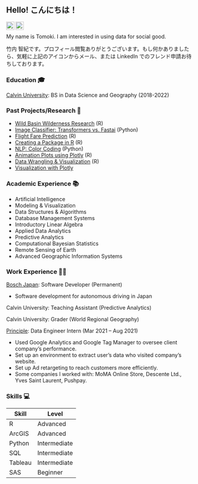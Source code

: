 ## Hello! こんにちは！

<a href="https://www.linkedin.com/in/tomoki-takeuchi/">
  <img align="left" alt="Tom's LinkedIN" width="22px" src="https://raw.githubusercontent.com/peterthehan/peterthehan/master/assets/linkedin.svg" />
</a>
<!-- Email -->
  <a href="mailto:tomoki.takeuchi.0414@gmail.com">
   <img align="left" alt="Tom's email" width="22px" src="http://www.iconarchive.com/download/i95298/dtafalonso/android-l/Gmail.ico" />
  </a>

<br />
<p>

My name is Tomoki. I am interested in using data for social good.

竹内 智紀です。プロフィール閲覧ありがとうございます。もし何かありましたら、気軽に上記のアイコンからメール、または LinkedIn でのフレンド申請お待ちしております。
</p>

### Education 🎓

[Calvin University](https://calvin.edu): BS in Data Science and Geography (2018-2022)

### Past Projects/Research 📖

- [Wild Basin Wilderness Research](https://github.com/tt35/Wild-Basin-Wilderness-Project) (R)
- [Image Classifier: Transformers vs. Fastai](https://github.com/tt35/AI_Tranformers_vs_Fastai) (Python)
- [Flight Fare Prediction](https://github.com/tt35/Flight_Fare_Prediction) (R)
- [Creating a Package in R](https://github.com/tt35/regexcite) (R)
- [NLP: Color Coding](https://github.com/tt35/NLP_highlighting) (Python)
- [Animation Plots using Plotly](https://github.com/tt35/ds303-s22-projects) (R)
- [Data Wrangling & Visualization](https://github.com/tt35/Data_Visualization) (R)
- [Visualization with Plotly](https://github.com/tt35/ds303-s22-projects)

### Academic Experience 📚
- Artificial Intelligence
- Modeling & Visualization
- Data Structures & Algorithms
- Database Management Systems
- Introductory Linear Algebra
- Applied Data Analytics
- Predictive Analytics
- Computational Bayesian Statistics
- Remote Sensing of Earth
- Advanced Geographic Information Systems

### Work Experience 👨‍💻
[Bosch Japan](https://corporate.bosch.co.jp/): Software Developer (Permanent)
- Software development for autonomous driving in Japan

Calvin University: Teaching Assistant (Predictive Analytics)

Calvin University: Grader (World Regional Geography)

[Principle](https://www.principle-c.com/): Data Engineer Intern (Mar 2021 – Aug 2021)
- Used Google Analytics and Google Tag Manager to oversee client company’s performance.
- Set up an environment to extract user’s data who visited company’s website.
- Set up Ad retargeting to reach customers more efficiently.
- Some companies I worked with: MoMA Online Store, Descente Ltd., Yves Saint Laurent, Pushpay.

### Skills 💻

<!-- Guestbook -->
| Skill             | Level        	|
|------------------	|--------------	|
| R                	| Advanced     	|
| ArcGIS            | Advanced      |    
| Python           	| Intermediate 	|
| SQL              	| Intermediate 	|
| Tableau         	| Intermediate 	|
| SAS               | Beginner      |
